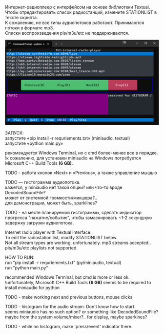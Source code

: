 Интернет-радиоплеер с интерфейсом на основе библиотеки Textual.  
Чтобы отредактировать список радиостанций, измените STATIONLIST в тексте скрипта.  
К сожалению, не все типы аудиопотоков работают. Принимаются потоки в формате mp3.  
Списки воспроизведения pls/m3u/etc не поддерживаются.  


![screenshot](screenshot.png)


ЗАПУСК:  
запустите «pip install -r requriements.txt» (miniaudio, textual)  
запустите «python main.py»  

рекомендуется Windows Terminal, но с cmd более-менее все в порядке.  
!к сожалению, для установки miniaudio на Windows потребуется Microsoft C++ Build Tools **(6 GB)**.  

TODO - работа кнопок «Next» и «Previous», а также управление мышью  

TODO — гистограмма аудиопотока.  
кажется, у miniaudio нет такой опции? или что-то вроде DecodedSoundFile?  
может от системной громкости/микшера?..  
для демонстрации, может быть, sparklines?  

TODO - на месте планируемой гистограммы, сделать индикатор прогресса "нажатие/событие", чтобы замаскировать ~1-2 секундную задержку загрузки аудиопотока.  

Internet radio player with Textual interface.  
To edit the radiostation list, modify STATIONLIST below.  
Not all stream types are working, unfortunately. mp3 streams accepted..  
pls/m3u/etc playlists not supported.  

HOW TO RUN:  
run "pip install -r requriements.txt" (py/miniaudio, textual)  
run "python main.py"  

recommended Windows Terminal, but cmd is more or less ok.  
!unfortunately, Microsoft C++ Build Tools **(6 GB)** seems to be required to install miniaudio for python  

TODO - make working next and previous buttons, mouse clicks  

TODO - histogram for the audio stream. Don't know how to start.  
seems miniaudio has no such option? or something like  DecodedSoundFile?  
maybe from the system volume/mixer?..
for display, maybe sparkines?  

TODO - while no histogram, make 'press/event' indicator there.  
